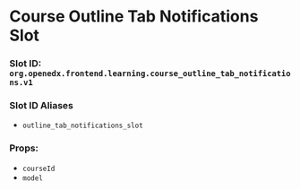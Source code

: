 # Course Outline Tab Notifications Slot

### Slot ID: `org.openedx.frontend.learning.course_outline_tab_notifications.v1`

### Slot ID Aliases
* `outline_tab_notifications_slot`

### Props:
* `courseId`
* `model`
